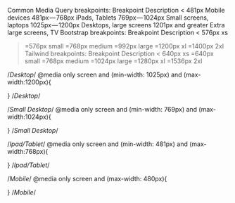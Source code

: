 Common Media Query breakpoints:
Breakpoint	Description
< 481px	Mobile devices
481px — 768px	iPads, Tablets
769px — 1024px	Small screens, laptops
1025px — 1200px	Desktops, large screens
1201px and greater	Extra large screens, TV
Bootstrap breakpoints:
Breakpoint	Description
< 576px	xs
>=576px	small
>=768px	medium
>=992px	large
>=1200px	xl
>=1400px	2xl
Tailwind breakpoints:
Breakpoint	Description
< 640px	xs
>=640px	small
>=768px	medium
>=1024px	large
>=1280px	xl
>=1536px	2xl


/*Desktop*/
@media only screen and (min-width: 1025px) and (max-width:1200px){
   
}
/*Desktop*/

/*Small Desktop*/
@media only screen and (min-width: 769px) and (max-width:1024px){
   
}
/*Small Desktop*/

/*Ipad/Tablet*/
@media only screen and (min-width: 481px) and (max-width:768px){
  
}
/*Ipad/Tablet*/

/*Mobile*/
@media only screen and (max-width: 480px){
   
}
/*Mobile*/